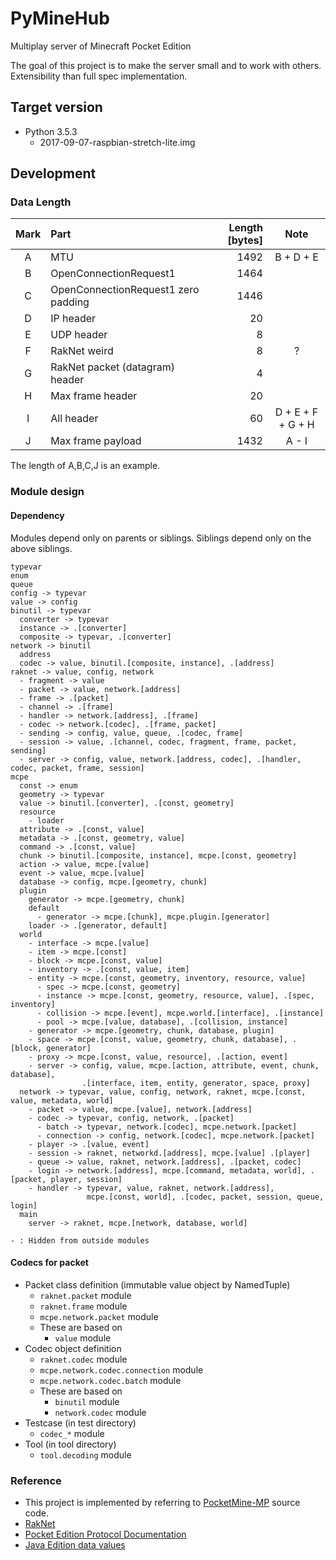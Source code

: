 # PyMineHub

Multiplay server of Minecraft Pocket Edition

The goal of this project is to make the server small and to work with others.
Extensibility than full spec implementation.

## Target version

- Python 3.5.3
  - 2017-09-07-raspbian-stretch-lite.img

## Development

### Data Length

| Mark | Part | Length [bytes] | Note |
|:---:|:---|---:|:---:|
| A | MTU | 1492 | B + D + E |
| B | OpenConnectionRequest1 | 1464 | |
| C | OpenConnectionRequest1 zero padding | 1446 | |
| D | IP header | 20 | |
| E | UDP header | 8 | |
| F | RakNet weird | 8 | ? | 
| G | RakNet packet (datagram) header | 4 | |
| H | Max frame header | 20 | |
| I | All header | 60 | D + E + F + G + H |
| J | Max frame payload | 1432 | A - I |

The length of A,B,C,J is an example.

### Module design

#### Dependency

Modules depend only on parents or siblings. Siblings depend only on the above siblings.

```
typevar
enum
queue
config -> typevar
value -> config
binutil -> typevar
  converter -> typevar
  instance -> .[converter]
  composite -> typevar, .[converter]
network -> binutil
  address
  codec -> value, binutil.[composite, instance], .[address]
raknet -> value, config, network
  - fragment -> value
  - packet -> value, network.[address]
  - frame -> .[packet]
  - channel -> .[frame]
  - handler -> network.[address], .[frame]
  - codec -> network.[codec], .[frame, packet]
  - sending -> config, value, queue, .[codec, frame]
  - session -> value, .[channel, codec, fragment, frame, packet, sending]
  - server -> config, value, network.[address, codec], .[handler, codec, packet, frame, session]
mcpe
  const -> enum
  geometry -> typevar
  value -> binutil.[converter], .[const, geometry]
  resource
    - loader
  attribute -> .[const, value]
  metadata -> .[const, geometry, value]
  command -> .[const, value]
  chunk -> binutil.[composite, instance], mcpe.[const, geometry]
  action -> value, mcpe.[value]
  event -> value, mcpe.[value]
  database -> config, mcpe.[geometry, chunk]
  plugin
    generator -> mcpe.[geometry, chunk]
    default
      - generator -> mcpe.[chunk], mcpe.plugin.[generator]
    loader -> .[generator, default]
  world
    - interface -> mcpe.[value]
    - item -> mcpe.[const]
    - block -> mcpe.[const, value]
    - inventory -> .[const, value, item]
    - entity -> mcpe.[const, geometry, inventory, resource, value]
      - spec -> mcpe.[const, geometry]
      - instance -> mcpe.[const, geometry, resource, value], .[spec, inventory]
      - collision -> mcpe.[event], mcpe.world.[interface], .[instance]
      - pool -> mcpe.[value, database], .[collision, instance]
    - generator -> mcpe.[geometry, chunk, database, plugin]
    - space -> mcpe.[const, value, geometry, chunk, database], .[block, generator]
    - proxy -> mcpe.[const, value, resource], .[action, event]
    - server -> config, value, mcpe.[action, attribute, event, chunk, database],
                .[interface, item, entity, generator, space, proxy]
  network -> typevar, value, config, network, raknet, mcpe.[const, value, metadata, world]
    - packet -> value, mcpe.[value], network.[address]
    - codec -> typevar, config, network, .[packet]
      - batch -> typevar, network.[codec], mcpe.network.[packet]
      - connection -> config, network.[codec], mcpe.network.[packet]
    - player -> .[value, event]
    - session -> raknet, networkd.[address], mcpe.[value] .[player]
    - queue -> value, raknet, network.[address], .[packet, codec]
    - login -> network.[address], mcpe.[command, metadata, world], .[packet, player, session]
    - handler -> typevar, value, raknet, network.[address],
                 mcpe.[const, world], .[codec, packet, session, queue, login]
  main
    server -> raknet, mcpe.[network, database, world]

- : Hidden from outside modules
```

#### Codecs for packet

- Packet class definition (immutable value object by NamedTuple)
  - `raknet.packet` module
  - `raknet.frame` module
  - `mcpe.network.packet` module
  - These are based on
    - `value` module
- Codec object definition
  - `raknet.codec` module
  - `mcpe.network.codec.connection` module
  - `mcpe.network.codec.batch` module
  - These are based on
    - `binutil` module
    - `network.codec` module
- Testcase (in test directory)
  - `codec_*` module
- Tool (in tool directory)
  - `tool.decoding` module

### Reference

- This project is implemented by referring to [PocketMine-MP](https://github.com/pmmp/PocketMine-MP) source code.
- [RakNet](http://www.raknet.net/raknet/manual/systemoverview.html)
- [Pocket Edition Protocol Documentation](http://wiki.vg/Pocket_Edition_Protocol_Documentation)
- [Java Edition data values](https://minecraft.gamepedia.com/Java_Edition_data_values)